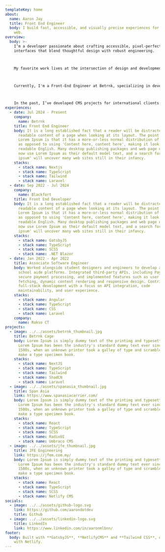 ```yaml
---
templateKey: home
about:
  name: Aaron Jay
  title: Front End Engineer
  body: I build fast, accessible, and visually precise experiences for the modern
    web.
overview:
  body: >-
    I’m a developer passionate about crafting accessible, pixel-perfect user
    interfaces that blend thoughtful design with robust engineering.



    My favorite work lives at the intersection of design and development—creating experiences that not only look great but are meticulously built for performance and usability. 



    Currently, I'm a Front-End Engineer at Betrnk, specializing in development. I help design, build, and maintain the UI components that power Betrnk's frontend, ensuring our platform meets web accessibility standards and best practices to deliver an inclusive user experience.



    In the past, I’ve developed CMS projects for international clients and built software across agencies, startups, and businesses in industries ranging from digital media to tech.
experiences:
  - date: Jul 2024 - Present
    company:
      name: Betrnk
    title: Front End Engineer
    body: It is a long established fact that a reader will be distracted by the
      readable content of a page when looking at its layout. The point of using
      Lorem Ipsum is that it has a more-or-less normal distribution of letters,
      as opposed to using 'Content here, content here', making it look like
      readable English. Many desktop publishing packages and web page editors
      now use Lorem Ipsum as their default model text, and a search for 'lorem
      ipsum' will uncover many web sites still in their infancy.
    stacks:
      - stack name: Nextjs
      - stack name: TypeScript
      - stack name: Tailwind
      - stack name: Laravel
  - date: Sep 2022 - Jul 2024
    company:
      name: Blackfort
    title: Front End Developer
    body: It is a long established fact that a reader will be distracted by the
      readable content of a page when looking at its layout. The point of using
      Lorem Ipsum is that it has a more-or-less normal distribution of letters,
      as opposed to using 'Content here, content here', making it look like
      readable English. Many desktop publishing packages and web page editors
      now use Lorem Ipsum as their default model text, and a search for 'lorem
      ipsum' will uncover many web sites still in their infancy.
    stacks:
      - stack name: GatsbyJS
      - stack name: TypeScript
      - stack name: SCSS
      - stack name: .NET Blazor
  - date: Jan 2022 - Apr 2022
    title: Associate Software Engineer
    body: Worked alongside student designers and engineers to develop and enhance
      school aide platforms. Integrated third-party APIs, including Paymongo for
      secure payment processing, and implemented features such as user data
      fetching, dynamic content rendering and responsive design. Contributed to
      full-stack development with a focus on API integration, code
      maintainability, and user experience.
    stacks:
      - stack name: Angular
      - stack name: TypeScript
      - stack name: CSS
      - stack name: Laravel
    company:
      name: Rakso CT
projects:
  - image: ../../assets/betrnk_thumbnail.jpg
    title: Betrnk Cage
    body: Lorem Ipsum is simply dummy text of the printing and typesetting industry.
      Lorem Ipsum has been the industry's standard dummy text ever since the
      1500s, when an unknown printer took a galley of type and scrambled it to
      make a type specimen book.
    stacks:
      - stack name: NextJS
      - stack name: TypeScript
      - stack name: Tailwind
      - stack name: ShadCN
      - stack name: Laravel
  - image: ../../assets/spanasia_thumbnail.jpg
    title: Span Asia
    link: https://www.spanasiacarrier.com/
    body: Lorem Ipsum is simply dummy text of the printing and typesetting industry.
      Lorem Ipsum has been the industry's standard dummy text ever since the
      1500s, when an unknown printer took a galley of type and scrambled it to
      make a type specimen book.
    stacks:
      - stack name: React
      - stack name: TypeScript
      - stack name: SCSS
      - stack name: RadixUI
      - stack name: Umbraco CMS
  - image: ../../assets/jfe_thumbnail.jpg
    title: JFE Engineering
    link: https://jfem.com.my/
    body: Lorem Ipsum is simply dummy text of the printing and typesetting industry.
      Lorem Ipsum has been the industry's standard dummy text ever since the
      1500s, when an unknown printer took a galley of type and scrambled it to
      make a type specimen book.
    stacks:
      - stack name: React
      - stack name: TypeScript
      - stack name: SCSS
      - stack name: Netlify CMS
socials:
  - image: ../../assets/github-logo.svg
    link: https://github.com/aarondotdev
    title: Github
  - image: ../../assets/linkedin-logo.svg
    title: LinkedIn
    link: https://www.linkedin.com/in/aaronmlbnn/
footer:
  body: Built with **GatsbyJS**, **NetlifyCMS** and **Tailwind CSS**, deployed
    with Netlify.
---
```


